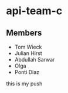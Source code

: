 # api-team-c

## Members

-   Tom Wieck
-   Julian Hirst
-   Abdullah Sarwar
-   Olga
-   Ponti Diaz

this is my push
